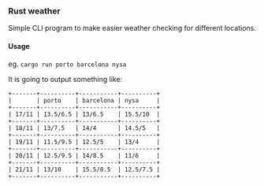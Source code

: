 ### Rust weather

Simple CLI program to make easier weather checking for different locations.

#### Usage
eg. `cargo run porto barcelona nysa`

It is going to output something like:

```
+-------+----------+-----------+----------+
|       | porto    | barcelona | nysa     |
+-------+----------+-----------+----------+
| 17/11 | 13.5/6.5 | 13/6.5    | 15.5/10  |
+-------+----------+-----------+----------+
| 18/11 | 13/7.5   | 14/4      | 14.5/5   |
+-------+----------+-----------+----------+
| 19/11 | 11.5/9.5 | 12.5/5    | 13/4     |
+-------+----------+-----------+----------+
| 20/11 | 12.5/9.5 | 14/8.5    | 11/6     |
+-------+----------+-----------+----------+
| 21/11 | 13/10    | 15.5/8.5  | 12.5/7.5 |
+-------+----------+-----------+----------+
```